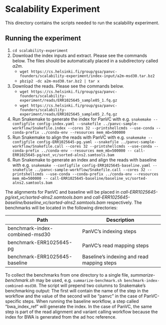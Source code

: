 # Scalability Experiment

This directory contains the scripts needed to run the scalability experiment.

## Running the experiment

 1. `cd scalability-experiment`
 2. Download the index inputs and extract. Please see the commands below. The files should be automatically placed in a subdirectory called *a2m*.
     * `wget https://cs.helsinki.fi/group/gsa/panvc-founders/scalability-experiment/index-input/a2m-msd30.tar.bz2`
     * `pbzip2 -dc a2m-msd30.tar.bz2 | tar x`
 3. Download the reads. Please see the commands below.
     * `wget https://cs.helsinki.fi/group/gsa/panvc-founders/scalability-experiment/reads/ERR1025645_sample05_1.fq.gz`
     * `wget https://cs.helsinki.fi/group/gsa/panvc-founders/scalability-experiment/reads/ERR1025645_sample05_2.fq.gz`
 4. Run Snakemake to generate the index for PanVC with e.g. `snakemake --configfile config-index.yaml --snakefile ../panvc-sample-workflow/Snakefile.index --cores 32 --printshellcmds --use-conda --conda-prefix ../conda-env --resources mem_mb=500000`
 5. Run Snakemake to align the reads with PanVC with e.g. `snakemake --configfile config-ERR1025645-pg.yaml --snakefile ../panvc-sample-workflow/Snakefile.call --cores 32 --printshellcmds --use-conda --conda-prefix ../conda-env --resources mem_mb=500000 -- call-ERR1025645-pg/ext_vc/sorted-alns2.samtools.bam`
 6. Run Snakemake to generate an index and align the reads with baseline with e.g. `snakemake --configfile config-ERR1025645-baseline.yaml --snakefile ../panvc-sample-workflow/Snakefile.call --cores 32 --printshellcmds --use-conda --conda-prefix ../conda-env --resources mem_mb=500000 -- call-ERR1025645-baseline/baseline_vc/sorted-alns2.samtools.bam`

The alignments for PanVC and baseline will be placed in *call-ERR1025645-pg/ext_vc/sorted-alns2.samtools.bam* and *call-ERR1025645-baseline/baseline_vc/sorted-alns2.samtools.bam* respectively. The benchmarks will be located in the following directories:

| Path                           | Description                                |
| ------------------------------ | ------------------------------------------ |
| benchmark-index-combined-msd30 | PanVC’s indexing steps                     |
| benchmark-ERR1025645-pg        | PanVC’s read mapping steps                 |
| benchmark-ERR1025645-baseline  | Baseline’s indexing and read mapping steps |

To collect the benchmarks from one directory to a single file, *summarize-benchmark.sh* may be used, e.g. `summarize-benchmark.sh benchmark-index-combined-msd30`. The script will prepend two columns to Snakemake’s benchmarking output: The first will contain the name of the step in the workflow and the value of the second will be “panvc” in the case of PanVC-specific steps. When running the baseline workflow, a step called “bwa_index_ref” will generate the index. In the case of PanVC, the same step is part of the read alignment and variant calling workflow because the index for BWA is generated from the ad hoc reference.
